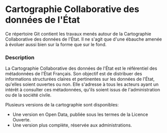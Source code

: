 # Cartographie Collaborative des données de l'État

Ce répertoire Git contient les travaux menés autour de la Cartographie Collaborative des données de l'État. Il ne s'agit que d'une ébauche amenée à évoluer aussi bien sur la forme que sur le fond.

### Description

La Cartographie Collaborative des données de l'État est le référentiel des métadonnées de l'État Français. Son objectif est de distribuer des informations structurées claires et pertinentes sur les données de l'État, qu'elles soient ouvertes ou non. Elle s'adresse à tous les acteurs ayant un intérêt à consulter ces métadonnées, qu'ils soient issus de l'administration ou de la société civile.

Plusieurs versions de la cartographie sont disponibles:

* Une version en Open Data, publiée sous les termes de la Licence Ouverte.
* Une version plus complète, réservée aux administrations.


